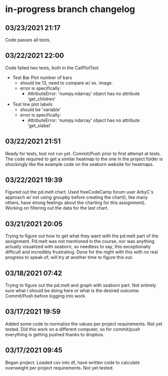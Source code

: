 # in-progress branch changelog

## 03/23/2021 21:17
Code passes all tests. 

## 03/22/2021 22:00
Code failed two tests, both in the CatPlotTest

- Test Bar Plot number of bars
    - should be 13, need to compare w/ ex. image.
    - error is specifically:
        - AttributeError: 'numpy.ndarray' object has no attribute 'get_children'
- Test line plot labels
    - should be 'variable'
    - error is specifically:
        - AttributeError: 'numpy.ndarray' object has no attribute 'get_xlabel'

## 03/22/2021 21:51
Ready for tests, test not run yet. Commit/Push prior to first attempt at tests. The code required to get a similar heatmap to the one in the project folder is shockingly like the example code on the seaborn website for heatmaps.

## 03/22/2021 19:39
Figured out the pd.melt chart. Used freeCodeCamp forum user ArbyC's approach w/ not using groupby before creating the chart(I, like many others, have strong feelings about the charting for this assignment). Working on filtering out the data for the last chart.

## 03/21/2021 20:05
Trying to figure out how to get what they want with the pd.melt part of the assignment. Pd.melt was not mentioned in the course, nor was anything actually visualized with seaborn, so needless to say, this exceptionally difficult and incredibly frustrating. Done for the night with this with no real progress to speak of; will try at another time to figure this out.

## 03/18/2021 07:42
Trying to figure out the pd.melt and graph with seaborn part. Not entirely sure what I should be doing here or what is the desired outcome. Commit/Push before logging into work.

## 03/17/2021 19:59
Added some code to normalize the values per project requirements. Not yet tested. Did this work on a different computer, so for commit/push everything is getting pushed thanks to dropbox.

## 03/17/2021 09:45
Began project. Loaded csv into df, have written code to calculate overweight per project requirements. Not yet tested.